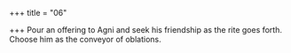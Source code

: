 +++
title = "06"

+++
Pour an offering to Agni and seek his friendship as the rite goes forth. Choose him as the conveyor of oblations.  